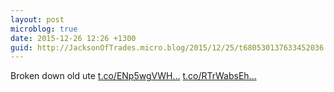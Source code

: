 ```yaml
---
layout: post
microblog: true
date: 2015-12-26 12:26 +1300
guid: http://JacksonOfTrades.micro.blog/2015/12/25/t680530137633452036.html
---
```

Broken down old ute [t.co/ENp5wgVWH...](https://t.co/ENp5wgVWHJ) [t.co/RTrWabsEh...](https://t.co/RTrWabsEhc)
